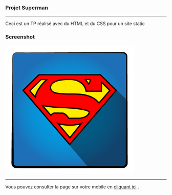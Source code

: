 ### Projet Superman
***
Ceci est un TP réalisé avec du HTML et du CSS pour un site static
### Screenshot
![cover](./asset/logo_superman.png)
***
Vous pouvez consulter la page sur votre mobile en [cliquant ici](https://github.com/AgnaDev/Projet_Superman.git) .